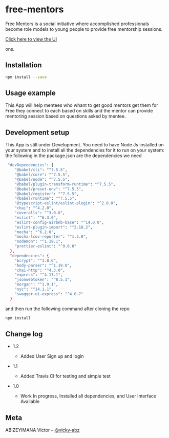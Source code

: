 # free-mentors
Free Mentors is a social initiative where accomplished professionals become role models to young people to provide free mentorship sessions.

[Click here to view the UI](https://victor-abz.github.io/free-mentors/ui/)

ons.


## Installation


```sh
npm install --save
```



## Usage example

This App will help mentees who whant to get good mentors get them for Free
they connect to each based on skills and the mentor can provide mentoring session 
based on questions asked by mentee.


## Development setup

This App is still under Development. You need to have Node Js installed on your system and to install all the dependencies for it to run on your system:
the following in the package.json are the dependencies we need

```sh
 "devDependencies": {
    "@babel/cli": "^7.5.5",
    "@babel/core": "^7.5.5",
    "@babel/node": "^7.5.5",
    "@babel/plugin-transform-runtime": "^7.5.5",
    "@babel/preset-env": "^7.5.5",
    "@babel/register": "^7.5.5",
    "@babel/runtime": "^7.5.5",
    "@typescript-eslint/eslint-plugin": "^2.0.0",
    "chai": "^4.2.0",
    "coveralls": "^3.0.6",
    "eslint": "^6.3.0",
    "eslint-config-airbnb-base": "^14.0.0",
    "eslint-plugin-import": "^2.18.2",
    "mocha": "^6.2.0",
    "mocha-lcov-reporter": "^1.3.0",
    "nodemon": "^1.19.1",
    "prettier-eslint": "^9.0.0"
  },
  "dependencies": {
    "bcrypt": "^3.0.6",
    "body-parser": "^1.19.0",
    "chai-http": "^4.3.0",
    "express": "^4.17.1",
    "jsonwebtoken": "^8.5.1",
    "morgan": "^1.9.1",
    "nyc": "^14.1.1",
    "swagger-ui-express": "^4.0.7"
  }
  ```
and then run the following command after cloning the repo

```sh
npm install
```
## Change log
* 1.2
    * Added User Sign up and login
* 1.1
    * Added Travis CI for testing and simple test

* 1.0
    * Work In progress, Installed all dependencies, and User Interface Available
    


## Meta

ABIZEYIMANA Victor – [@vicky-abz](https://twitter.com/vicky_abz)

